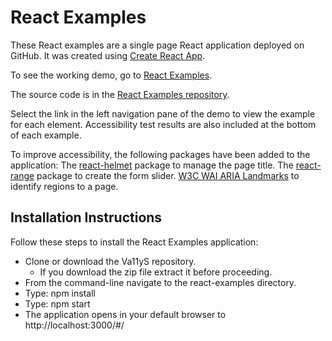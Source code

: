 # React Examples
These React examples are a single page React application deployed on GitHub. It was created using [Create React App](https://github.com/facebookincubator/create-react-app). 

To see the working demo, go to [React Examples](https://snidersd.github.io/react-examples/#/).

The source code is in the [React Examples repository](https://github.com/snidersd/react-examples).

Select the link in the left navigation pane of the demo to view the example for each element. Accessibility test results are also included at the bottom of each example.

To improve accessibility, the following packages have been added to the application:
The [react-helmet](https://github.com/nfl/react-helmet) package to manage the page title.
The [react-range](https://www.npmjs.com/package/react-range) package to create the form slider.
[W3C WAI ARIA Landmarks](https://www.w3.org/WAI/GL/wiki/Using_ARIA_landmarks_to_identify_regions_of_a_page) to identify regions to a page.

## Installation Instructions
Follow these steps to install the React Examples application:
- Clone or download the Va11yS repository. 
    - If you download the zip file extract it before proceeding.
- From the command-line navigate to the react-examples directory.
- Type: npm install
- Type: npm start
- The application opens in your default browser to http://localhost:3000/#/